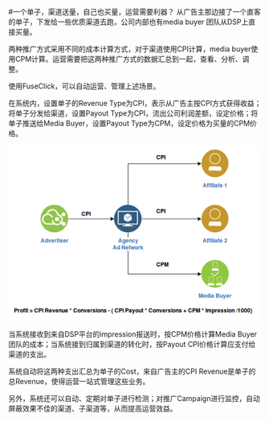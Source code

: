 #一个单子，渠道送量，自己也买量，运营需要利器？
从广告主那边接了一个直客的单子，下发给一些优质渠道去跑，公司内部也有media buyer 团队从DSP上直接买量。

两种推广方式采用不同的成本计算方式，对于渠道使用CPI计算，media buyer使用CPM计算。运营需要把这两种推广方式的数据汇总到一起，查看、分析、调整。

使用FuseClick，可以自动运营、管理上述场景。

在系统内，设置单子的Revenue Type为CPI，表示从广告主按CPI方式获得收益；将单子分发给渠道，设置Payout Type为CPI，流出公司利润差额，设定价格；将单子推送给Media Buyer，设置Payout Type为CPM，设定价格为买量的CPM价格。

![MultiplePriceModel](../image/fuseclick_mutliple_price_model.png)

当系统接收到来自DSP平台的impression报送时，按CPM价格计算Media Buyer团队的成本；当系统接到归属到渠道的转化时，按Payout CPI价格计算应支付给渠道的支出。

系统自动将这两种支出汇总为单子的Cost，来自广告主的CPI Revenue是单子的总Revenue，使得运营一站式管理这些业务。

另外，系统还可以自动、定期对单子进行检测；对推广Campaign进行监控，自动屏蔽效果不佳的渠道、子渠道等，从而提高运营效益。



